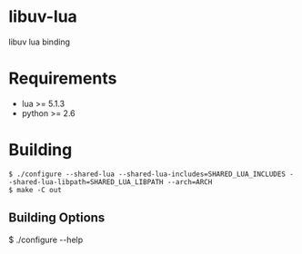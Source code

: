 # libuv-lua
libuv lua binding


# Requirements

- lua >= 5.1.3
- python >= 2.6


# Building

    $ ./configure --shared-lua --shared-lua-includes=SHARED_LUA_INCLUDES --shared-lua-libpath=SHARED_LUA_LIBPATH --arch=ARCH
    $ make -C out

## Building Options

   $ ./configure --help


